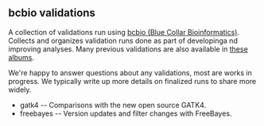 ## bcbio validations

A collection of validations run using [bcbio (Blue Collar Bioinformatics)](
http://bcb.io/). Collects and organizes validation runs done as part of
developinga nd improving analyses. Many previous validations are also available
in [these albums](https://chapmanb.imgur.com/).

We're happy to answer questions about any validations, most are works in
progress. We typically write up more details on finalized runs to share more
widely.

- gatk4 -- Comparisons with the new open source GATK4.
- freebayes -- Version updates and filter changes with FreeBayes.
